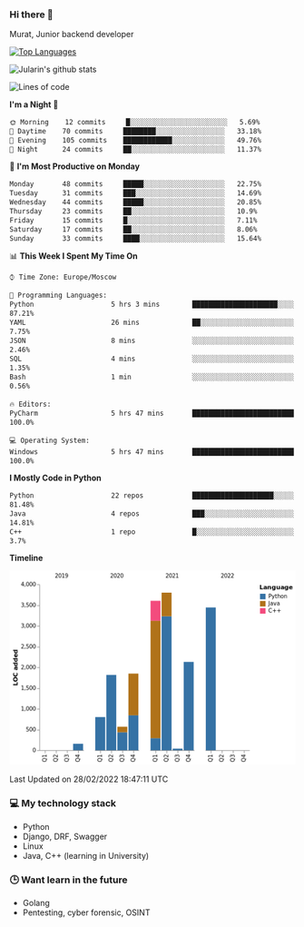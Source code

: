 ### Hi there 👋

Murat, Junior backend developer

[![Top Languages](https://github-readme-stats.vercel.app/api/top-langs/?username=Jularin&layout=compact)]()

![Jularin's github stats](https://github-readme-stats.vercel.app/api?username=Jularin&show_icons=true&include_all_commits=true&count_private=true)

<!--START_SECTION:waka-->
![Lines of code](https://img.shields.io/badge/From%20Hello%20World%20I%27ve%20Written-18%20Thousand%20lines%20of%20code-blue)

**I'm a Night 🦉** 

```text
🌞 Morning    12 commits     █░░░░░░░░░░░░░░░░░░░░░░░░   5.69% 
🌆 Daytime    70 commits     ████████░░░░░░░░░░░░░░░░░   33.18% 
🌃 Evening    105 commits    ████████████░░░░░░░░░░░░░   49.76% 
🌙 Night      24 commits     ██░░░░░░░░░░░░░░░░░░░░░░░   11.37%

```
📅 **I'm Most Productive on Monday** 

```text
Monday       48 commits     █████░░░░░░░░░░░░░░░░░░░░   22.75% 
Tuesday      31 commits     ███░░░░░░░░░░░░░░░░░░░░░░   14.69% 
Wednesday    44 commits     █████░░░░░░░░░░░░░░░░░░░░   20.85% 
Thursday     23 commits     ██░░░░░░░░░░░░░░░░░░░░░░░   10.9% 
Friday       15 commits     █░░░░░░░░░░░░░░░░░░░░░░░░   7.11% 
Saturday     17 commits     ██░░░░░░░░░░░░░░░░░░░░░░░   8.06% 
Sunday       33 commits     ████░░░░░░░░░░░░░░░░░░░░░   15.64%

```


📊 **This Week I Spent My Time On** 

```text
⌚︎ Time Zone: Europe/Moscow

💬 Programming Languages: 
Python                   5 hrs 3 mins        █████████████████████░░░░   87.21% 
YAML                     26 mins             ██░░░░░░░░░░░░░░░░░░░░░░░   7.75% 
JSON                     8 mins              ░░░░░░░░░░░░░░░░░░░░░░░░░   2.46% 
SQL                      4 mins              ░░░░░░░░░░░░░░░░░░░░░░░░░   1.35% 
Bash                     1 min               ░░░░░░░░░░░░░░░░░░░░░░░░░   0.56%

🔥 Editors: 
PyCharm                  5 hrs 47 mins       █████████████████████████   100.0%

💻 Operating System: 
Windows                  5 hrs 47 mins       █████████████████████████   100.0%

```

**I Mostly Code in Python** 

```text
Python                   22 repos            ████████████████████░░░░░   81.48% 
Java                     4 repos             ███░░░░░░░░░░░░░░░░░░░░░░   14.81% 
C++                      1 repo              █░░░░░░░░░░░░░░░░░░░░░░░░   3.7%

```


**Timeline**

![Chart not found](https://raw.githubusercontent.com/Jularin/Jularin/main/charts/bar_graph.png) 


 Last Updated on 28/02/2022 18:47:11 UTC
<!--END_SECTION:waka-->

### 💻 My technology stack
 - Python
 - Django, DRF, Swagger
 - Linux 
 - Java, C++ (learning in University)

### 🕒 Want learn in the future
 - Golang
 - Pentesting, cyber forensic, OSINT
